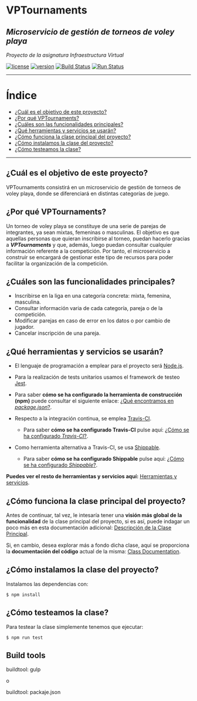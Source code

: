 # VPTournaments
## *Microservicio de gestión de torneos de voley playa*

*Proyecto de la asignatura Infraestructura Virtual*

[![license](https://img.shields.io/badge/license-GPLv3-brightgreen)](https://www.gnu.org/licenses/gpl-3.0.html)   [![version](https://img.shields.io/badge/version-v0.3.1-blue)](https://github.com/pramartinez/IV_project) [![Build Status](https://travis-ci.org/pramartinez/IV_project.svg?branch=master)](https://travis-ci.org/pramartinez/IV_project) [![Run Status](https://api.shippable.com/projects/5d9a289f029be100073e11e9/badge?branch=master)]()

___________________________________

Índice
======
<!--ts-->
  - [¿Cuál es el objetivo de este proyecto?](#objetivo-de-este-proyecto)
  - [¿Por qué VPTournaments?](#vptournaments)
  - [¿Cuáles son las funcionalidades principales?](#funcionalidades-principales)
  - [¿Qué herramientas y servicios se usarán?](#herramientas-y-servicios)
  - [¿Cómo funciona la clase principal del proyecto?](#clase-principal-del-proyecto)
  - [¿Cómo instalamos la clase del proyecto?](#instalamos-la-clase-del-proyecto)
  - [¿Cómo testeamos la clase?](#testeamos-la-clase)
<!--te-->

__________________________________________


<a name="objetivo-de-este-proyecto"></a>

## ¿Cuál es el objetivo de este proyecto?

VPTournaments consistirá en un microservicio de gestión de torneos de voley playa, donde se diferenciará en distintas categorías de juego.

<a name="vptournaments"></a>

## ¿Por qué VPTournaments?

Un torneo de voley playa se constituye de una serie de parejas de integrantes, ya sean mixtas, femeninas o masculinas. El objetivo es que aquellas personas que quieran inscribirse al torneo, puedan hacerlo gracias a ***VPTournaments*** y que, además, luego puedan consultar cualquier información referente a la competición. Por tanto, el microservicio a construir se encargará de gestionar este tipo de recursos para poder facilitar la organización de la competición.

<a name="funcionalidades-principales"></a>

## ¿Cuáles son las funcionalidades principales?

-   Inscribirse en la liga en una categoría concreta: mixta, femenina, masculina.
-   Consultar información varia de cada categoría, pareja o de la competición.
-   Modificar parejas en caso de error en los datos o por cambio de jugador.
-   Cancelar inscripción de una pareja.

<a name="herramientas-y-servicios"></a>

## ¿Qué herramientas y servicios se usarán?

- El lenguaje de programación a emplear para el proyecto será [Node.js](https://nodejs.org/es/about/).

- Para la realización de tests unitarios usamos el framework de testeo [Jest](https://jestjs.io/).
- Para saber **cómo se ha configurado la herramienta de construcción (npm)** puede consultar el siguiente enlace: [¿Qué encontramos en *package.json*?](https://github.com/pramartinez/IV_project/blob/master/docs/construction_tool.md).

- Respecto a la integración continua, se emplea [Travis-CI](https://travis-ci.org/). 
  - Para saber **cómo se ha configurado Travis-CI** pulse aquí: [¿Cómo se ha configurado *Travis-CI*?](https://github.com/pramartinez/IV_project/blob/master/docs/travis_doc.md).

- Como herramienta alternativa a Travis-CI, se usa [Shippable](https://app.shippable.com/).
  - Para saber **cómo se ha configurado Shippable** pulse aquí: [¿Cómo se ha configurado *Shippable*?](https://github.com/pramartinez/IV_project/blob/master/docs/shippable_doc.md).


**Puedes ver el resto de herramientas y servicios aquí:** [Herramientas y servicios](https://github.com/pramartinez/IV_project/blob/master/docs/tools_services.md). 


<a name="clase-principal-del-proyecto"></a>

## ¿Cómo funciona la clase principal del proyecto?

Antes de continuar, tal vez, le intesaría tener una **visión más global de la funcionalidad** de la clase principal del proyecto, si es así, puede indagar un poco más en esta documentación adicional: [Descripción de la Clase Principal](https://github.com/pramartinez/IV_project/blob/master/docs/descripcion_clase.md). 

Si, en cambio, desea explorar más a fondo dicha clase, aquí se proporciona la **documentación del código** actual de la misma: [Class Documentation](https://github.com/pramartinez/IV_project/blob/master/docs/class_doc.md).

<a name="instalamos-la-clase-del-proyecto"></a>  

## ¿Cómo instalamos la clase del proyecto?


Instalamos las dependencias con:

    $ npm install

<a name="testeamos-la-clase"></a>

## ¿Cómo testeamos la clase?

Para testear la clase simplemente tenemos que ejecutar:

    $ npm run test

## Build tools

buildtool: gulp

o 

buildtool: packaje.json



